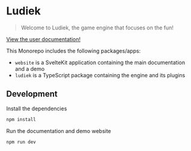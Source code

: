 # Ludiek

> Welcome to Ludiek, the game engine that focuses on the fun!

[View the user documentation!](https://ludiek.123ishatest.com)

This Monorepo includes the following packages/apps:

- `website` is a SvelteKit application containing the main documentation and a demo
- `ludiek` is a TypeScript package containing the engine and its plugins

## Development

Install the dependencies

```bash
npm install
```

Run the documentation and demo website

```bash
npm run dev
```

